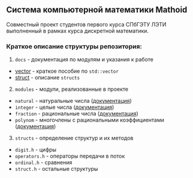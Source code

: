## Система компьютерной математики Mathoid
Совместный проект студентов первого курса СПбГЭТУ ЛЭТИ выполненный в рамках курса дискретной математики.

### Краткое описание структуры репозитория:
1. `docs` - документация по модулям и указания к работе
  * [vector](https://github.com/demon1234432/colloquium_cpp/blob/master/docs/vector.md) - краткое пособие по `std::vector`
  * [struct](https://github.com/demon1234432/colloquium_cpp/blob/master/docs/struct.md) - описание `structs`
2. `modules` - модули, реализованные в проекте
  * `natural` - натуральные числа ([документация](https://github.com/demon1234432/colloquium_cpp/blob/master/docs/natural.md))
  * `integer` - целые числа ([документация](https://github.com/demon1234432/colloquium_cpp/blob/master/docs/integer.md))
  * `fraction` - рациональные числа ([документация](https://github.com/demon1234432/colloquium_cpp/blob/master/docs/fractional.md))
  * `polynom` - многочлены с рациональными коэффициентами ([документация](https://github.com/demon1234432/colloquium_cpp/blob/master/docs/polynom.md))
3. `structs` - определение структур и их методов
  * `digit.h` - цифры
  * `operators.h` - операторы передачи в поток
  * `ordinal.h` - сравнения
  * `struct.h` - остальные структуры
